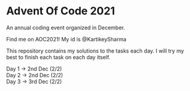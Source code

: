# Advent Of Code 2021
An annual coding event organized in December.

Find me on AOC2021! My id is @KartikeySharma

This repository contains my solutions to the tasks each day.
I will try my best to finish each task on each day itself.

Day 1 -> 2nd Dec (2/2) <br>
Day 2 -> 2nd Dec (2/2) <br>
Day 3 -> 3rd Dec (2/2) <br>

